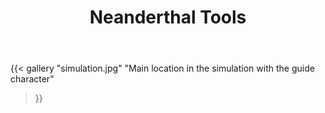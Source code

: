 ﻿---
summary: Building a VR simulation with Unity XR while following archaeological research to represent Neanderthal tool making legacy via Levallois knapping technique
title: Neanderthal Tools
publishDate: 2021-08-13

draft: true
images:
- /posts/neanderthal-tools/simulation.jpg
---

{{<
  gallery
  "simulation.jpg" "Main location in the simulation with the guide character"
>}}
